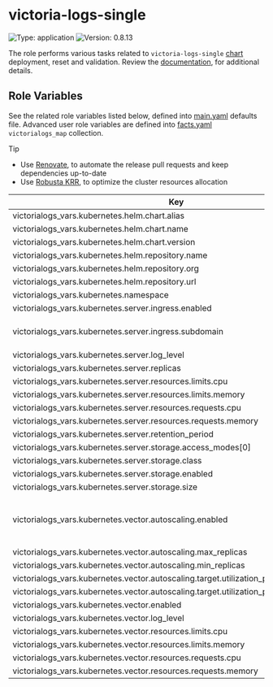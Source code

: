 # victoria-logs-single

![Type: application](https://img.shields.io/badge/Type-application-informational?style=flat-square) ![Version: 0.8.13](https://img.shields.io/badge/Version-0.8.13-informational?style=flat-square)

The role performs various tasks related to `victoria-logs-single` [chart](https://github.com/VictoriaMetrics/helm-charts/tree/victoria-logs-single-0.8.13/charts/victoria-logs-single) deployment, reset and validation. Review the [documentation](https://axivo.com/k3s-cluster/wiki/guide/configuration/roles/victorialogs), for additional details.

## Role Variables

See the related role variables listed below, defined into [main.yaml](./defaults/main.yaml) defaults file. Advanced user role variables are defined into [facts.yaml](./tasks/facts.yaml) `victorialogs_map` collection.

> [!TIP]
> - Use [Renovate](https://axivo.com/k3s-cluster/tutorials/handbook/tools/#renovate), to automate the release pull requests and keep dependencies up-to-date
> - Use [Robusta KRR](https://axivo.com/k3s-cluster/tutorials/handbook/tools/#robusta-krr), to optimize the cluster resources allocation

| Key | Type | Default | Description |
|-----|------|---------|-------------|
| victorialogs_vars.kubernetes.helm.chart.alias | string | `"vls"` |  |
| victorialogs_vars.kubernetes.helm.chart.name | string | `"victoria-logs-single"` |  |
| victorialogs_vars.kubernetes.helm.chart.version | string | `"v0.8.13"` |  |
| victorialogs_vars.kubernetes.helm.repository.name | string | `"helm-charts"` |  |
| victorialogs_vars.kubernetes.helm.repository.org | string | `"VictoriaMetrics"` |  |
| victorialogs_vars.kubernetes.helm.repository.url | string | `"https://victoriametrics.github.io"` |  |
| victorialogs_vars.kubernetes.namespace | string | `"kube-system"` |  |
| victorialogs_vars.kubernetes.server.ingress.enabled | bool | `true` |  |
| victorialogs_vars.kubernetes.server.ingress.subdomain | string | `"logs"` | See [documentation](https://axivo.com/k3s-cluster/tutorials/handbook/externaldns/#front-ends), for details |
| victorialogs_vars.kubernetes.server.log_level | string | `"WARN"` |  |
| victorialogs_vars.kubernetes.server.replicas | int | `1` |  |
| victorialogs_vars.kubernetes.server.resources.limits.cpu | string | `nil` |  |
| victorialogs_vars.kubernetes.server.resources.limits.memory | string | `"256Mi"` |  |
| victorialogs_vars.kubernetes.server.resources.requests.cpu | string | `"10m"` |  |
| victorialogs_vars.kubernetes.server.resources.requests.memory | string | `"256Mi"` |  |
| victorialogs_vars.kubernetes.server.retention_period | string | `"7d"` |  |
| victorialogs_vars.kubernetes.server.storage.access_modes[0] | string | `"ReadWriteOnce"` |  |
| victorialogs_vars.kubernetes.server.storage.class | string | `"longhorn"` |  |
| victorialogs_vars.kubernetes.server.storage.enabled | bool | `true` |  |
| victorialogs_vars.kubernetes.server.storage.size | string | `"5Gi"` |  |
| victorialogs_vars.kubernetes.vector.autoscaling.enabled | bool | `true` | If `false`, `replicas` value is set from `min_replicas` value |
| victorialogs_vars.kubernetes.vector.autoscaling.max_replicas | int | `3` |  |
| victorialogs_vars.kubernetes.vector.autoscaling.min_replicas | int | `1` |  |
| victorialogs_vars.kubernetes.vector.autoscaling.target.utilization_percentage.cpu | string | `nil` |  |
| victorialogs_vars.kubernetes.vector.autoscaling.target.utilization_percentage.memory | int | `80` |  |
| victorialogs_vars.kubernetes.vector.enabled | bool | `true` |  |
| victorialogs_vars.kubernetes.vector.log_level | string | `"warn"` |  |
| victorialogs_vars.kubernetes.vector.resources.limits.cpu | string | `nil` |  |
| victorialogs_vars.kubernetes.vector.resources.limits.memory | string | `"128Mi"` |  |
| victorialogs_vars.kubernetes.vector.resources.requests.cpu | string | `"10m"` |  |
| victorialogs_vars.kubernetes.vector.resources.requests.memory | string | `"128Mi"` |  |
